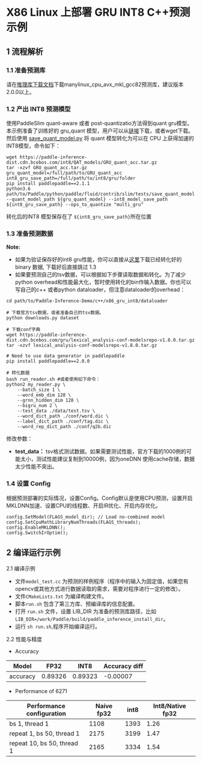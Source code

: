 # X86 Linux 上部署 GRU INT8 C++预测示例

## 1 流程解析

### 1.1 准备预测库

请在[推理库下载文档](https://paddleinference.paddlepaddle.org.cn/user_guides/download_lib.html)下载manylinux_cpu_avx_mkl_gcc82预测库，建议版本2.0.0以上。

### 1.2 产出 INT8 预测模型

使用PaddleSlim quant-aware 或者 post-quantizatio方法得到quant gru模型。
本示例准备了训练好的 gru_quant 模型，用户可以从[链接](https://paddle-inference-dist.cdn.bcebos.com/int8/QAT_models/GRU_quant_acc.tar.gz)下载，或者wget下载。然后使用 [save_quant_model.py](https://github.com/PaddlePaddle/Paddle/blob/develop/python/paddle/fluid/contrib/slim/tests/save_quant_model.py) 将 quant 模型转化为可以在 CPU 上获得加速的INT8模型，命令如下：

```
wget https://paddle-inference-dist.cdn.bcebos.com/int8/QAT_models/GRU_quant_acc.tar.gz
tar -xzvf GRU_quant_acc.tar.gz
gru_quant_model=/full/path/to/GRU_quant_acc
int8_gru_save_path=/full/path/to/int8/gru/folder
pip install paddlepaddle==2.1.1
python3.6 path/to/Paddle/python/paddle/fluid/contrib/slim/tests/save_quant_model.py --quant_model_path ${gru_quant_model} --int8_model_save_path ${int8_gru_save_path} --ops_to_quantize "multi_gru"
```

转化后的INT8 模型保存在了 `${int8_gru_save_path}`所在位置

### 1.3 准备预测数据

**Note:**
- 如果为验证保存好的int8 gru性能，你可以直接从[这里](https://paddle-inference-dist.cdn.bcebos.com/gru/GRU_eval_data.tar.gz)下载已经转化好的 binary 数据, 下载好后直接跳过 1.3
- 如果要预测自己的tsv数据，可以根据如下步骤读取数据和转化。为了减少python overhead和性能最大化，暂时使用转化的bin作输入数据。你也可以写自己的c++ 或者python dataloader，但注意dataloader的overhead：

```
cd path/to/Paddle-Inference-Demo/c++/x86_gru_int8/dataloader

# 下载官方tsv数据，或者准备自己的tsv数据。
python downloads.py dataset

# 下载conf字典
wget https://paddle-inference-dist.cdn.bcebos.com/gru/lexical_analysis-conf-modelsrepo-v1.8.0.tar.gz
tar -xzvf lexical_analysis-conf-modelsrepo-v1.8.0.tar.gz

# Need to use data generator in paddlepaddle
pip install paddlepaddle==2.0.0 

# 转化数据
bash run_reader.sh #或者使用如下命令：
python2 my_reader.py \
    --batch_size 1 \
    --word_emb_dim 128 \
    --grnn_hidden_dim 128 \
    --bigru_num 2 \
    --test_data ./data/test.tsv \ 
    --word_dict_path ./conf/word.dic \
    --label_dict_path ./conf/tag.dic \
    --word_rep_dict_path ./conf/q2b.dic
```
修改参数：
- **test_data：** tsv格式测试数据。如果需要测试性能，官方下载的1000例的可能太小，测试性能建议复制到10000例，因为oneDNN 使用cache存储，数据太少性能不突出。

### 1.4 设置 Config

根据预测部署的实际情况，设置Config。Config默认是使用CPU预测，设置开启MKLDNN加速、设置CPU的线程数、开启IR优化、开启内存优化。

```
config.SetModel(FLAGS_model_dir); // Load no-combined model
config.SetCpuMathLibraryNumThreads(FLAGS_threads);
config.EnableMKLDNN();
config.SwitchIrOptim();
```

## 2 编译运行示例

2.1 编译示例

- 文件`model_test.cc` 为预测的样例程序（程序中的输入为固定值，如果您有opencv或其他方式进行数据读取的需求，需要对程序进行一定的修改）。
- 文件`CMakeLists.txt` 为编译构建文件。
- 脚本`run.sh` 包含了第三方库、预编译库的信息配置。
- 打开 `run.sh` 文件，设置 LIB_DIR 为准备的预测库路径，比如 `LIB_DIR=/work/Paddle/build/paddle_inference_install_dir`。
- 运行 `sh run.sh`,程序开始编译运行。

2.2 性能与精度

* Accuracy
  
|  Model  | FP32    | INT8   | Accuracy diff|
|---------|---------|--------|--------------|
|accuracy | 0.89326 |0.89323 |  -0.00007    |

* Performance of 6271

| Performance configuration  | Naive fp32        | int8 | Int8/Native fp32 |
|----------------------------|-------------------|------|------------------|
| bs 1, thread 1             | 1108              | 1393 | 1.26             |
| repeat 1, bs 50, thread 1  | 2175              | 3199 | 1.47             |
| repeat 10, bs 50, thread 1 | 2165              | 3334 | 1.54             |
